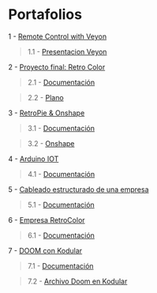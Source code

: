 # Portafolios

1     -     [Remote Control with Veyon](https://github.com/albaboo/portafolio/tree/main/RemoteControl)

> 1.1   -     [Presentacion Veyon](https://github.com/albaboo/portafolio/blob/main/RemoteControl/Veyon%20-%20M7.pptx)

2     -     [Proyecto final: Retro Color](https://github.com/albaboo/portafolio/tree/main/RetroColor)

> 2.1   -     [Documentación](https://github.com/albaboo/portafolio/blob/main/RetroColor/Documentaci%C3%B3.pdf)

> 2.2   -     [Plano](https://github.com/albaboo/portafolio/blob/main/RetroColor/Pla%20-%20Retro%20Color.png)

3     -     [RetroPie & Onshape](https://github.com/albaboo/portafolio/tree/main/RetroPie)

> 3.1   -     [Documentación](https://github.com/albaboo/portafolio/blob/main/RetroPie/Documentaci%C3%B3%20RetroPie.docx)

> 3.2   -     [Onshape](https://github.com/albaboo/portafolio/blob/main/RetroPie/Onshape.docx)

4     -     [Arduino IOT](https://github.com/albaboo/portafolio/tree/main/arduino)

> 4.1   -     [Documentación](https://github.com/albaboo/portafolio/blob/main/arduino/Documentaci%C3%B3%20Projecte%20IOT%20-%20Smart%20House.docx)

5     -     [Cableado estructurado de una empresa](https://github.com/albaboo/portafolio/tree/main/cableado-estructurado)

> 5.1   -     [Documentación](https://github.com/albaboo/portafolio/blob/main/cableado-estructurado/AlbaD%C3%ADaz_Cablejat%20estructurat%20d'una%20empresa%202022-23.docx)

6     -     [Empresa RetroColor](https://github.com/albaboo/portafolio/tree/main/empresa)

> 6.1   -     [Documentación](https://github.com/albaboo/portafolio/blob/main/empresa/Retro%20Color%20-%20Final.docx)

7     -     [DOOM con Kodular](https://github.com/albaboo/portafolio/tree/main/kodular)

> 7.1   -     [Documentación](https://github.com/albaboo/portafolio/blob/main/kodular/Documentaci%C3%B3%20projecte%20Kodular_%20Doom.docx)

> 7.2   -     [Archivo Doom en Kodular](https://github.com/albaboo/portafolio/blob/main/kodular/Doom.aia)
